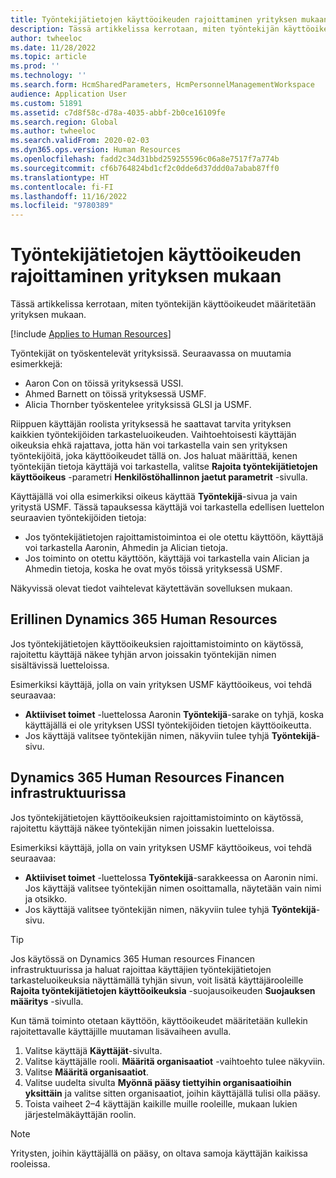 ```yaml
---
title: Työntekijätietojen käyttöoikeuden rajoittaminen yrityksen mukaan
description: Tässä artikkelissa kerrotaan, miten työntekijän käyttöoikeudet määritetään yrityksen mukaan.
author: twheeloc
ms.date: 11/28/2022
ms.topic: article
ms.prod: ''
ms.technology: ''
ms.search.form: HcmSharedParameters, HcmPersonnelManagementWorkspace
audience: Application User
ms.custom: 51891
ms.assetid: c7d8f58c-d78a-4035-abbf-2b0ce16109fe
ms.search.region: Global
ms.author: twheeloc
ms.search.validFrom: 2020-02-03
ms.dyn365.ops.version: Human Resources
ms.openlocfilehash: fadd2c34d31bbd259255596c06a8e7517f7a774b
ms.sourcegitcommit: cf6b764824bd1cf2c0dde6d37ddd0a7abab87ff0
ms.translationtype: HT
ms.contentlocale: fi-FI
ms.lasthandoff: 11/16/2022
ms.locfileid: "9780389"
---
```

# <a name="restrict-access-to-workers-by-legal-entity"></a>Työntekijätietojen käyttöoikeuden rajoittaminen yrityksen mukaan

Tässä artikkelissa kerrotaan, miten työntekijän käyttöoikeudet määritetään yrityksen mukaan.

[!include [Applies to Human Resources](../includes/applies-to-hr.md)]

Työntekijät on työskentelevät yrityksissä. Seuraavassa on muutamia esimerkkejä:

- Aaron Con on töissä yrityksessä USSI.
- Ahmed Barnett on töissä yrityksessä USMF.
- Alicia Thornber työskentelee yrityksissä GLSI ja USMF.

Riippuen käyttäjän roolista yrityksessä he saattavat tarvita yrityksen kaikkien työntekijöiden tarkasteluoikeuden. Vaihtoehtoisesti käyttäjän oikeuksia ehkä rajattava, jotta hän voi tarkastella vain sen yrityksen työntekijöitä, joka käyttöoikeudet tällä on. Jos haluat määrittää, kenen työntekijän tietoja käyttäjä voi tarkastella, valitse **Rajoita työntekijätietojen käyttöoikeus** -parametri **Henkilöstöhallinnon jaetut parametrit** -sivulla.

Käyttäjällä voi olla esimerkiksi oikeus käyttää **Työntekijä**-sivua ja vain yritystä USMF. Tässä tapauksessa käyttäjä voi tarkastella edellisen luettelon seuraavien työntekijöiden tietoja:

- Jos työntekijätietojen rajoittamistoimintoa ei ole otettu käyttöön, käyttäjä voi tarkastella Aaronin, Ahmedin ja Alician tietoja.
- Jos toiminto on otettu käyttöön, käyttäjä voi tarkastella vain Alician ja Ahmedin tietoja, koska he ovat myös töissä yrityksessä USMF.

Näkyvissä olevat tiedot vaihtelevat käytettävän sovelluksen mukaan.

## <a name="dynamics-365-human-resources-stand-alone"></a>Erillinen Dynamics 365 Human Resources

Jos työntekijätietojen käyttöoikeuksien rajoittamistoiminto on käytössä, rajoitettu käyttäjä näkee tyhjän arvon joissakin työntekijän nimen sisältävissä luetteloissa.

Esimerkiksi käyttäjä, jolla on vain yrityksen USMF käyttöoikeus, voi tehdä seuraavaa:

- **Aktiiviset toimet** -luettelossa Aaronin **Työntekijä**-sarake on tyhjä, koska käyttäjällä ei ole yrityksen USSI työntekijöiden tietojen käyttöoikeutta.
- Jos käyttäjä valitsee työntekijän nimen, näkyviin tulee tyhjä **Työntekijä**-sivu.

## <a name="dynamics-365-human-resources-on-finance-infrastructure"></a>Dynamics 365 Human Resources Financen infrastruktuurissa

Jos työntekijätietojen käyttöoikeuksien rajoittamistoiminto on käytössä, rajoitettu käyttäjä näkee työntekijän nimen joissakin luetteloissa.

Esimerkiksi käyttäjä, jolla on vain yrityksen USMF käyttöoikeus, voi tehdä seuraavaa:

- **Aktiiviset toimet** -luettelossa **Työntekijä**-sarakkeessa on Aaronin nimi. Jos käyttäjä valitsee työntekijän nimen osoittamalla, näytetään vain nimi ja otsikko.
- Jos käyttäjä valitsee työntekijän nimen, näkyviin tulee tyhjä **Työntekijä**-sivu.

> [!TIP]
> Jos käytössä on Dynamics 365 Human resources Financen infrastruktuurissa ja haluat rajoittaa käyttäjien työntekijätietojen tarkasteluoikeuksia näyttämällä tyhjän sivun, voit lisätä käyttäjärooleille **Rajoita työntekijätietojen käyttöoikeuksia** -suojausoikeuden **Suojauksen määritys** -sivulla.

Kun tämä toiminto otetaan käyttöön, käyttöoikeudet määritetään kullekin rajoitettavalle käyttäjille muutaman lisävaiheen avulla.

1. Valitse käyttäjä **Käyttäjät**-sivulta.
2. Valitse käyttäjälle rooli. **Määritä organisaatiot** -vaihtoehto tulee näkyviin.
3. Valitse **Määritä organisaatiot**.
4. Valitse uudelta sivulta **Myönnä pääsy tiettyihin organisaatioihin yksittäin** ja valitse sitten organisaatiot, joihin käyttäjällä tulisi olla pääsy.
5. Toista vaiheet 2–4 käyttäjän kaikille muille rooleille, mukaan lukien järjestelmäkäyttäjän roolin.

> [!NOTE]
> Yritysten, joihin käyttäjällä on pääsy, on oltava samoja käyttäjän kaikissa rooleissa.
